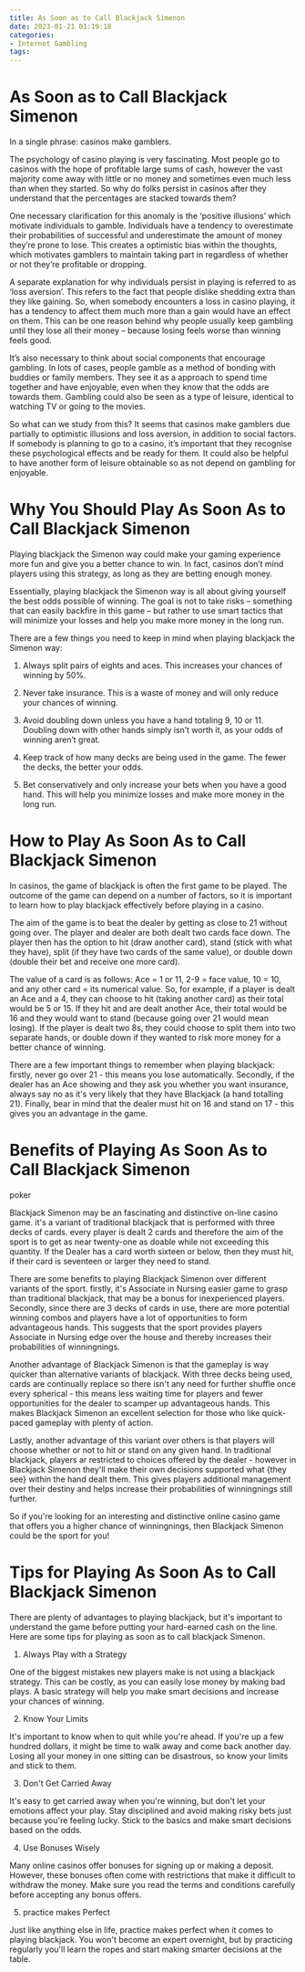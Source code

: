 ```yaml
---
title: As Soon as to Call Blackjack Simenon
date: 2023-01-21 01:19:18
categories:
- Internet Gambling
tags:
---
```



#  As Soon as to Call Blackjack Simenon

In a single phrase: casinos make gamblers.

The psychology of casino playing is very fascinating. Most people go to casinos with the hope of profitable large sums of cash, however the vast majority come away with little or no money and sometimes even much less than when they started. So why do folks persist in casinos after they understand that the percentages are stacked towards them?

One necessary clarification for this anomaly is the ‘positive illusions’ which motivate individuals to gamble. Individuals have a tendency to overestimate their probabilities of successful and underestimate the amount of money they’re prone to lose. This creates a optimistic bias within the thoughts, which motivates gamblers to maintain taking part in regardless of whether or not they’re profitable or dropping.

A separate explanation for why individuals persist in playing is referred to as ‘loss aversion’. This refers to the fact that people dislike shedding extra than they like gaining. So, when somebody encounters a loss in casino playing, it has a tendency to affect them much more than a gain would have an effect on them. This can be one reason behind why people usually keep gambling until they lose all their money – because losing feels worse than winning feels good.

It’s also necessary to think about social components that encourage gambling. In lots of cases, people gamble as a method of bonding with buddies or family members. They see it as a approach to spend time together and have enjoyable, even when they know that the odds are towards them. Gambling could also be seen as a type of leisure, identical to watching TV or going to the movies.

So what can we study from this? It seems that casinos make gamblers due partially to optimistic illusions and loss aversion, in addition to social factors. If somebody is planning to go to a casino, it’s important that they recognise these psychological effects and be ready for them. It could also be helpful to have another form of leisure obtainable so as not depend on gambling for enjoyable.

#  Why You Should Play As Soon As to Call Blackjack Simenon

Playing blackjack the Simenon way could make your gaming experience more fun and give you a better chance to win. In fact, casinos don’t mind players using this strategy, as long as they are betting enough money.

Essentially, playing blackjack the Simenon way is all about giving yourself the best odds possible of winning. The goal is not to take risks – something that can easily backfire in this game – but rather to use smart tactics that will minimize your losses and help you make more money in the long run.

There are a few things you need to keep in mind when playing blackjack the Simenon way:

1) Always split pairs of eights and aces. This increases your chances of winning by 50%.

2) Never take insurance. This is a waste of money and will only reduce your chances of winning.

3) Avoid doubling down unless you have a hand totaling 9, 10 or 11. Doubling down with other hands simply isn’t worth it, as your odds of winning aren’t great.

4) Keep track of how many decks are being used in the game. The fewer the decks, the better your odds.

5) Bet conservatively and only increase your bets when you have a good hand. This will help you minimize losses and make more money in the long run.

#  How to Play As Soon As to Call Blackjack Simenon

In casinos, the game of blackjack is often the first game to be played. The outcome of the game can depend on a number of factors, so it is important to learn how to play blackjack effectively before playing in a casino.

The aim of the game is to beat the dealer by getting as close to 21 without going over. The player and dealer are both dealt two cards face down. The player then has the option to hit (draw another card), stand (stick with what they have), split (if they have two cards of the same value), or double down (double their bet and receive one more card).

The value of a card is as follows: Ace = 1 or 11, 2-9 = face value, 10 = 10, and any other card = its numerical value. So, for example, if a player is dealt an Ace and a 4, they can choose to hit (taking another card) as their total would be 5 or 15. If they hit and are dealt another Ace, their total would be 16 and they would want to stand (because going over 21 would mean losing). If the player is dealt two 8s, they could choose to split them into two separate hands, or double down if they wanted to risk more money for a better chance of winning.

There are a few important things to remember when playing blackjack: firstly, never go over 21 - this means you lose automatically. Secondly, if the dealer has an Ace showing and they ask you whether you want insurance, always say no as it's very likely that they have Blackjack (a hand totalling 21). Finally, bear in mind that the dealer must hit on 16 and stand on 17 - this gives you an advantage in the game.

#  Benefits of Playing As Soon As to Call Blackjack Simenon

poker

Blackjack Simenon may be an fascinating and distinctive on-line casino game. it's a variant of traditional blackjack that is performed with three decks of cards. every player is dealt 2 cards and therefore the aim of the sport is to get as near twenty-one as doable while not exceeding this quantity. If the Dealer has a card worth sixteen or below, then they must hit, if their card is seventeen or larger they need to stand.

There are some benefits to playing Blackjack Simenon over different variants of the sport. firstly, it's Associate in Nursing easier game to grasp than traditional blackjack, that may be a bonus for inexperienced players. Secondly, since there are 3 decks of cards in use, there are more potential winning combos and players have a lot of opportunities to form advantageous hands. This suggests that the sport provides players Associate in Nursing edge over the house and thereby increases their probabilities of winningnings.

Another advantage of Blackjack Simenon is that the gameplay is way quicker than alternative variants of blackjack. With three decks being used, cards are continually replace so there isn't any need for further shuffle once every spherical - this means less waiting time for players and fewer opportunities for the dealer to scamper up advantageous hands. This makes Blackjack Simenon an excellent selection for those who like quick-paced gameplay with plenty of action.

Lastly, another advantage of this variant over others is that players will choose whether or not to hit or stand on any given hand. In traditional blackjack, players ar restricted to choices offered by the dealer - however in Blackjack Simenon they'll make their own decisions supported what {they see} within the hand dealt them. This gives players additional management over their destiny and helps increase their probabilities of winningnings still further.

So if you're looking for an interesting and distinctive online casino game that offers you a higher chance of winningnings, then Blackjack Simenon could be the sport for you!

#  Tips for Playing As Soon As to Call Blackjack Simenon

There are plenty of advantages to playing blackjack, but it's important to understand the game before putting your hard-earned cash on the line. Here are some tips for playing as soon as to call blackjack Simenon.

1. Always Play with a Strategy

One of the biggest mistakes new players make is not using a blackjack strategy. This can be costly, as you can easily lose money by making bad plays. A basic strategy will help you make smart decisions and increase your chances of winning.

2. Know Your Limits

It's important to know when to quit while you're ahead. If you're up a few hundred dollars, it might be time to walk away and come back another day. Losing all your money in one sitting can be disastrous, so know your limits and stick to them.

3. Don't Get Carried Away

It's easy to get carried away when you're winning, but don't let your emotions affect your play. Stay disciplined and avoid making risky bets just because you're feeling lucky. Stick to the basics and make smart decisions based on the odds.

4. Use Bonuses Wisely

Many online casinos offer bonuses for signing up or making a deposit. However, these bonuses often come with restrictions that make it difficult to withdraw the money. Make sure you read the terms and conditions carefully before accepting any bonus offers.


 5. practice makes Perfect

Just like anything else in life, practice makes perfect when it comes to playing blackjack. You won't become an expert overnight, but by practicing regularly you'll learn the ropes and start making smarter decisions at the table.